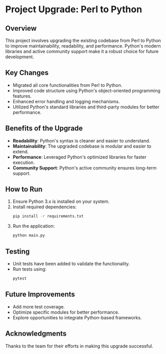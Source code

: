 # Project Upgrade: Perl to Python

## Overview
This project involves upgrading the existing codebase from Perl to Python to improve maintainability, readability, and performance. Python's modern libraries and active community support make it a robust choice for future development.

## Key Changes
- Migrated all core functionalities from Perl to Python.
- Improved code structure using Python's object-oriented programming features.
- Enhanced error handling and logging mechanisms.
- Utilized Python's standard libraries and third-party modules for better performance.

## Benefits of the Upgrade
- **Readability**: Python's syntax is cleaner and easier to understand.
- **Maintainability**: The upgraded codebase is modular and easier to extend.
- **Performance**: Leveraged Python's optimized libraries for faster execution.
- **Community Support**: Python's active community ensures long-term support.

## How to Run
1. Ensure Python 3.x is installed on your system.
2. Install required dependencies:
    ```bash
    pip install -r requirements.txt
    ```
3. Run the application:
    ```bash
    python main.py
    ```

## Testing
- Unit tests have been added to validate the functionality.
- Run tests using:
  ```bash
  pytest
  ```

## Future Improvements
- Add more test coverage.
- Optimize specific modules for better performance.
- Explore opportunities to integrate Python-based frameworks.

## Acknowledgments
Thanks to the team for their efforts in making this upgrade successful.
